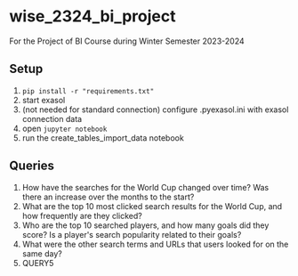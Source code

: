 # wise_2324_bi_project
For the Project of BI Course during Winter Semester 2023-2024

## Setup
1. ```pip install -r "requirements.txt"```
2. start exasol
3. (not needed for standard connection) configure .pyexasol.ini with exasol connection data 
4. open ```jupyter notebook```
5. run the create_tables_import_data notebook

## Queries
1. How have the searches for the World Cup changed over time? Was there an increase over the months to the start?
2. What are the top 10 most clicked search results for the World Cup, and how frequently are they clicked?
3. Who are the top 10 searched players, and how many goals did they score? Is a player's search popularity related to their goals?
4. What were the other search terms and URLs that users looked for on the same day?
5. QUERY5
